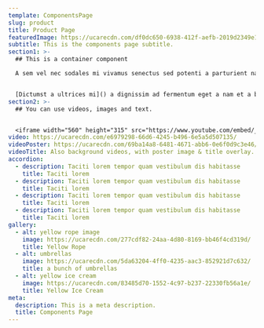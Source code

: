 ```yaml
---
template: ComponentsPage
slug: product
title: Product Page
featuredImage: https://ucarecdn.com/df0dc650-6938-412f-aefb-2019d2349e13/
subtitle: This is the components page subtitle.
section1: >-
  ## This is a container component

  A sem vel nec sodales mi vivamus senectus sed potenti a parturient nascetur tincidunt nisi pulvinar rhoncus a. Risus imperdiet taciti suspendisse facilisi a per metus cubilia varius a nostra adipiscing amet ultrices quisque ac mi a.


  [Dictumst a ultrices mi]() a dignissim ad fermentum eget a nam et a blandit scelerisque. Taciti lorem tempor quam vestibulum dis habitasse vestibulum diam vel est ut proin dis auctor. Suscipit sceler isque orci magna interdum vel bibendum duis netus a consectetur dui magnis ac aliquet sem posuere tincidunt vestibulum.
section2: >-
  ## You can use videos, images and text.


  <iframe width="560" height="315" src="https://www.youtube.com/embed/_m2CHvfVK5I" frameborder="0" allow="accelerometer; autoplay; clipboard-write; encrypted-media; gyroscope; picture-in-picture" allowfullscreen></iframe>
video: https://ucarecdn.com/e6979298-66d6-4245-b496-6e5a5d507135/
videoPoster: https://ucarecdn.com/69ba14a8-6481-4671-abb6-0e6f0d9c3e46/
videoTitle: Also background videos, with poster image & title overlay.
accordion:
  - description: Taciti lorem tempor quam vestibulum dis habitasse
    title: Taciti lorem
  - description: Taciti lorem tempor quam vestibulum dis habitasse
    title: Taciti lorem
  - description: Taciti lorem tempor quam vestibulum dis habitasse
    title: Taciti lorem
  - description: Taciti lorem tempor quam vestibulum dis habitasse
    title: Taciti lorem
gallery:
  - alt: yellow rope image
    image: https://ucarecdn.com/277cdf82-24aa-4d80-8169-bb46f4cd319d/
    title: Yellow Rope
  - alt: umbrellas
    image: https://ucarecdn.com/5da63204-4ff0-4235-aac3-852921d7c632/
    title: a bunch of umbrellas
  - alt: yellow ice cream
    image: https://ucarecdn.com/83485d70-1552-4c97-b237-22330fb56a1e/
    title: Yellow Ice Cream
meta:
  description: This is a meta description.
  title: Components Page
---
```

